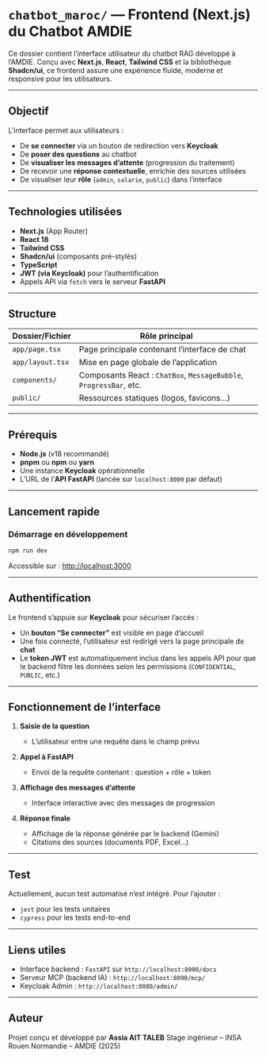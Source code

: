 # `chatbot_maroc/` — Frontend (Next.js) du Chatbot AMDIE

Ce dossier contient l’interface utilisateur du chatbot RAG développé à l’AMDIE. Conçu avec **Next.js**, **React**, **Tailwind CSS** et la bibliothèque **Shadcn/ui**, ce frontend assure une expérience fluide, moderne et responsive pour les utilisateurs.

---

## Objectif

L’interface permet aux utilisateurs :

* De **se connecter** via un bouton de redirection vers **Keycloak**
* De **poser des questions** au chatbot
* De **visualiser les messages d’attente** (progression du traitement)
* De recevoir une **réponse contextuelle**, enrichie des sources utilisées
* De visualiser leur **rôle** (`admin`, `salarie`, `public`) dans l’interface

---

##  Technologies utilisées

* **Next.js** (App Router)
* **React 18**
* **Tailwind CSS**
* **Shadcn/ui** (composants pré-stylés)
* **TypeScript**
* **JWT (via Keycloak)** pour l’authentification
* Appels API via `fetch` vers le serveur **FastAPI**

---

## Structure

| Dossier/Fichier      | Rôle principal                                                      |
| -------------------- | ------------------------------------------------------------------- |
| `app/page.tsx`       | Page principale contenant l’interface de chat                       |
| `app/layout.tsx`     | Mise en page globale de l’application                               |
| `components/`        | Composants React : `ChatBox`, `MessageBubble`, `ProgressBar`, etc.  |
| `public/`            | Ressources statiques (logos, favicons…)                             |

---

## Prérequis


* **Node.js** (v18 recommandé)
* **pnpm** ou **npm** ou **yarn**
* Une instance **Keycloak** opérationnelle
* L’URL de l’**API FastAPI** (lancée sur `localhost:8000` par défaut)


---

## Lancement rapide


### Démarrage en développement

```bash
npm run dev
```

Accessible sur : [http://localhost:3000](http://localhost:3000)

---

## Authentification

Le frontend s’appuie sur **Keycloak** pour sécuriser l’accès :

* Un **bouton “Se connecter”** est visible en page d’accueil
* Une fois connecté, l’utilisateur est redirigé vers la page principale de **chat**
* Le **token JWT** est automatiquement inclus dans les appels API pour que le backend filtre les données selon les permissions (`CONFIDENTIAL`, `PUBLIC`, etc.)

---

## Fonctionnement de l’interface

1. **Saisie de la question**

   * L’utilisateur entre une requête dans le champ prévu
2. **Appel à FastAPI**

   * Envoi de la requête contenant : question + rôle + token
3. **Affichage des messages d’attente**

   * Interface interactive avec des messages de progression
4. **Réponse finale**

   * Affichage de la réponse générée par le backend (Gemini)
   * Citations des sources (documents PDF, Excel…)


---

## Test

Actuellement, aucun test automatisé n’est intégré. Pour l’ajouter :

* `jest` pour les tests unitaires
* `cypress` pour les tests end-to-end

---

## Liens utiles

* Interface backend : `FastAPI` sur `http://localhost:8000/docs`
* Serveur MCP (backend IA) : `http://localhost:8090/mcp/`
* Keycloak Admin : `http://localhost:8080/admin/`

---

## Auteur

Projet conçu et développé par **Assia AIT TALEB**
Stage ingénieur – INSA Rouen Normandie – AMDIE (2025)

